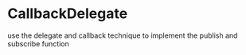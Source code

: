 # CallbackDelegate
use the delegate and callback technique to implement the publish and subscribe function
